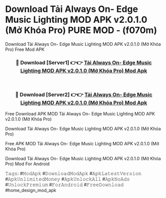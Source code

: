 # Download Tải Always On- Edge Music Lighting MOD APK v2.0.1.0 (Mở Khóa Pro) PURE MOD - (f070m)
Download Tải Always On- Edge Music Lighting MOD APK v2.0.1.0 (Mở Khóa Pro) Free Mod APK

<div align="center">
<h3>🔴 Download [Server1] 👉👉 <a href="https://apk-comot.site?title=Tải_Always_On-_Edge_Music_Lighting_MOD_APK_v2.0.1.0_(Mở_Khóa_Pro)">Tải Always On- Edge Music Lighting MOD APK v2.0.1.0 (Mở Khóa Pro) Mod Apk</a></h3><br>

<h3>🔴 Download [Server2] 👉👉 <a href="https://apk-comot.site?title=Tải_Always_On-_Edge_Music_Lighting_MOD_APK_v2.0.1.0_(Mở_Khóa_Pro)">Tải Always On- Edge Music Lighting MOD APK v2.0.1.0 (Mở Khóa Pro) Mod Apk</a></h3>
</div>


Free Download APK MOD Tải Always On- Edge Music Lighting MOD APK v2.0.1.0 (Mở Khóa Pro)

Download Tải Always On- Edge Music Lighting MOD APK v2.0.1.0 (Mở Khóa Pro) 

Free APK MOD Tải Always On- Edge Music Lighting MOD APK v2.0.1.0 (Mở Khóa Pro) 

Download Tải Always On- Edge Music Lighting MOD APK v2.0.1.0 (Mở Khóa Pro) Mod For Android

𝚃𝚊𝚐𝚜: #𝙼𝚘𝚍𝙰𝚙𝚔 #𝙳𝚘𝚠𝚗𝚕𝚘𝚊𝚍𝙼𝚘𝚍𝙰𝚙𝚔 #𝙰𝚙𝚔𝙻𝚊𝚝𝚎𝚜𝚝𝚅𝚎𝚛𝚜𝚒𝚘𝚗 #𝙰𝚙𝚔𝚄𝚗𝚕𝚒𝚖𝚒𝚝𝚎𝚍𝙼𝚘𝚗𝚎𝚢 #𝙰𝚙𝚔𝚄𝚗𝚕𝚘𝚌𝚔𝙰𝚕𝚕 #𝙰𝚙𝚔𝙽𝚘𝙰𝚍𝚜 #𝚄𝚗𝚕𝚘𝚌𝚔𝙿𝚛𝚎𝚖𝚒𝚞𝚖 #𝙵𝚘𝚛𝙰𝚗𝚍𝚛𝚘𝚒𝚍 #𝙵𝚛𝚎𝚎𝙳𝚘𝚠𝚗𝚕𝚘𝚊𝚍 #home_design_mod_apk